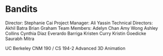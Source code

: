 Bandits
=======

Director: Stephanie Cai
Project Manager: Ali Yassin
Technical Directors:
	Akhil Batra
	Brian Graham
Team Members:
		Adelyn Chan
		Amy Wong
		Ashley Collins
		Cynthia Diaz
		Everardo Barriga
		Kristen Curry
		Kristin Goedicke
		Saurabh Mitra


UC Berkeley CNM 190 / CS 194-2 Advanced 3D Animation
